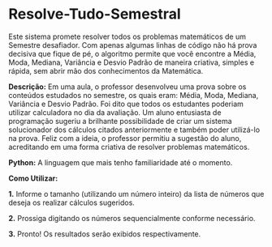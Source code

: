 # Resolve-Tudo-Semestral
Este sistema promete resolver todos os problemas matemáticos de um Semestre desafiador. Com apenas algumas linhas de código não há prova decisiva que fique de pé, o algoritmo permite que você encontre a Média, Moda, Mediana, Variância e Desvio Padrão de maneira criativa, simples e rápida, sem abrir mão dos conhecimentos da Matemática.

**Descrição:** Em uma aula, o professor desenvolveu uma prova sobre os conteúdos estudados no semestre, os quais eram: Média, Moda, Mediana, Variância e Desvio Padrão. Foi dito que todos os estudantes poderiam utilizar calculadora no dia da avaliação. Um aluno entusiasta de programação sugeriu a brilhante possibilidade de criar um sistema solucionador dos cálculos citados anteriormente e também poder utilizá-lo na prova. Feliz com a ideia, o professor permitiu a sugestão do aluno, acreditando em uma forma criativa de resolver problemas matemáticos.

**Python:** A linguagem que mais tenho familiaridade até o momento.

**Como Utilizar:**

**1.** Informe o tamanho (utilizando um número inteiro) da lista de números que deseja os realizar cálculos sugeridos.

**2.** Prossiga digitando os números sequencialmente conforme necessário.

 **3.** Pronto! Os resultados serão exibidos respectivamente.
